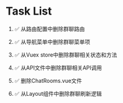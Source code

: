 # Task List

1. ✅ 从路由配置中删除群聊路由

2. ✅ 从导航菜单中删除群聊菜单项

3. ✅ 从Vuex store中删除群聊相关状态和方法

4. ✅ 从API文件中删除群聊相关API调用

5. ✅ 删除ChatRooms.vue文件

6. ✅ 从Layout组件中删除群聊刷新逻辑


